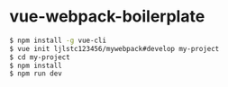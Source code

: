 # vue-webpack-boilerplate

``` bash
$ npm install -g vue-cli
$ vue init ljlstc123456/mywebpack#develop my-project
$ cd my-project
$ npm install
$ npm run dev
```


